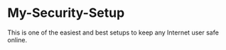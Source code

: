 # My-Security-Setup
This is one of the easiest and best setups to keep any Internet user safe online.
